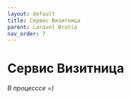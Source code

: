 ```yaml
---
layout: default
title: Сервис Визитница
parent: Laravel Bratia
nav_order: 7
---
```


# Сервис Визитница
*В процесссе =)*
